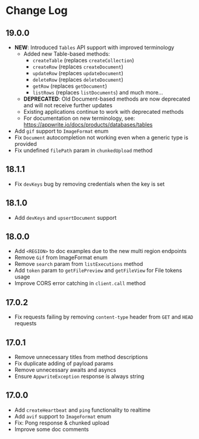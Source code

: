 # Change Log

## 19.0.0

* **NEW**: Introduced `Tables` API support with improved terminology
  * Added new Table-based methods:
    * `createTable` (replaces `createCollection`)
    * `createRow` (replaces `createDocument`)
    * `updateRow` (replaces `updateDocument`)
    * `deleteRow` (replaces `deleteDocument`)
    * `getRow` (replaces `getDocument`)
    * `listRows` (replaces `listDocuments`) and much more...
  * **DEPRECATED**: Old Document-based methods are now deprecated and will not receive further updates
  * Existing applications continue to work with deprecated methods
  * For documentation on new terminology, see: https://appwrite.io/docs/products/databases/tables 
* Add `gif` support to `ImageFormat` enum
* Fix `Document` autocompletion not working even when a generic type is provided
* Fix undefined `filePath` param in `chunkedUpload` method

## 18.1.1

* Fix `devKeys` bug by removing credentials when the key is set

## 18.1.0

* Add `devKeys` and `upsertDocument` support

## 18.0.0

* Add `<REGION>` to doc examples due to the new multi region endpoints
* Remove `Gif` from ImageFormat enum
* Remove `search` param from `listExecutions` method
* Add `token` param to `getFilePreview` and `getFileView` for File tokens usage
* Improve CORS error catching in `client.call` method

## 17.0.2

* Fix requests failing by removing `content-type` header from `GET` and `HEAD` requests

## 17.0.1

* Remove unnecessary titles from method descriptions
* Fix duplicate adding of payload params
* Remove unnecessary awaits and asyncs
* Ensure `AppwriteException` response is always string

## 17.0.0

* Add `createHeartbeat` and `ping` functionality to realtime
* Add `avif` support to `ImageFormat` enum
* Fix: Pong response & chunked upload
* Improve some doc comments
